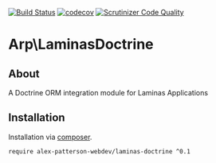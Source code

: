 [![Build Status](https://travis-ci.com/alex-patterson-webdev/laminas-doctrine.svg?branch=master)](https://travis-ci.com/alex-patterson-webdev/laminas-doctrine)
[![codecov](https://codecov.io/gh/alex-patterson-webdev/laminas-doctrine/branch/master/graph/badge.svg)](https://codecov.io/gh/alex-patterson-webdev/laminas-doctrine)
[![Scrutinizer Code Quality](https://scrutinizer-ci.com/g/alex-patterson-webdev/laminas-doctrine/badges/quality-score.png?b=master)](https://scrutinizer-ci.com/g/alex-patterson-webdev/laminas-doctrine/?branch=master)

# Arp\LaminasDoctrine

## About

A Doctrine ORM integration module for Laminas Applications

## Installation

Installation via [composer](https://getcomposer.org).

    require alex-patterson-webdev/laminas-doctrine ^0.1
